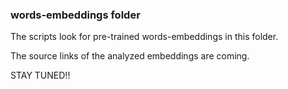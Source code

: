 ### words-embeddings folder

The scripts look for pre-trained words-embeddings in this folder.

The source links of the analyzed embeddings are coming.

STAY TUNED!!